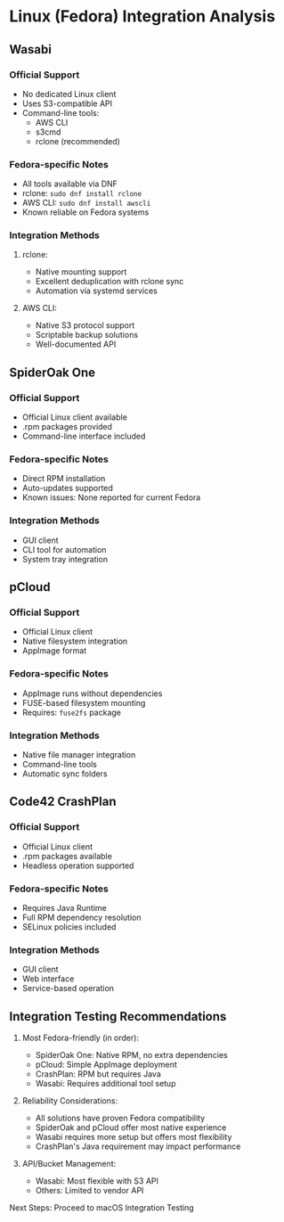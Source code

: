 # Linux (Fedora) Integration Analysis

## Wasabi
### Official Support
- No dedicated Linux client
- Uses S3-compatible API
- Command-line tools:
  - AWS CLI
  - s3cmd
  - rclone (recommended)

### Fedora-specific Notes
- All tools available via DNF
- rclone: `sudo dnf install rclone`
- AWS CLI: `sudo dnf install awscli`
- Known reliable on Fedora systems

### Integration Methods
1. rclone:
   - Native mounting support
   - Excellent deduplication with rclone sync
   - Automation via systemd services

2. AWS CLI:
   - Native S3 protocol support
   - Scriptable backup solutions
   - Well-documented API

## SpiderOak One
### Official Support
- Official Linux client available
- .rpm packages provided
- Command-line interface included

### Fedora-specific Notes
- Direct RPM installation
- Auto-updates supported
- Known issues: None reported for current Fedora

### Integration Methods
- GUI client
- CLI tool for automation
- System tray integration

## pCloud
### Official Support
- Official Linux client
- Native filesystem integration
- AppImage format

### Fedora-specific Notes
- AppImage runs without dependencies
- FUSE-based filesystem mounting
- Requires: `fuse2fs` package

### Integration Methods
- Native file manager integration
- Command-line tools
- Automatic sync folders

## Code42 CrashPlan
### Official Support
- Official Linux client
- .rpm packages available
- Headless operation supported

### Fedora-specific Notes
- Requires Java Runtime
- Full RPM dependency resolution
- SELinux policies included

### Integration Methods
- GUI client
- Web interface
- Service-based operation

## Integration Testing Recommendations
1. Most Fedora-friendly (in order):
   - SpiderOak One: Native RPM, no extra dependencies
   - pCloud: Simple AppImage deployment
   - CrashPlan: RPM but requires Java
   - Wasabi: Requires additional tool setup

2. Reliability Considerations:
   - All solutions have proven Fedora compatibility
   - SpiderOak and pCloud offer most native experience
   - Wasabi requires more setup but offers most flexibility
   - CrashPlan's Java requirement may impact performance

3. API/Bucket Management:
   - Wasabi: Most flexible with S3 API
   - Others: Limited to vendor API

Next Steps: Proceed to macOS Integration Testing
